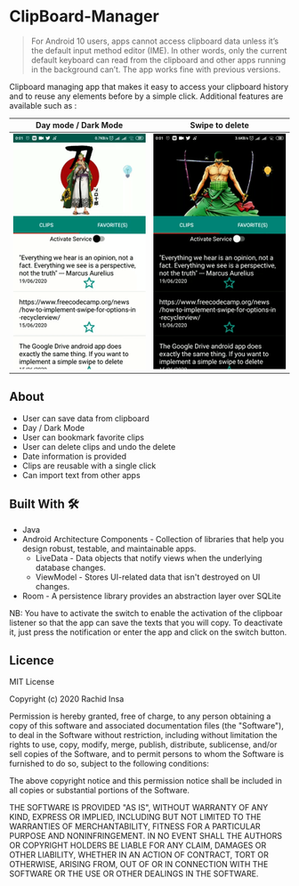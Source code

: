 # ClipBoard-Manager

> For Android 10 users, apps cannot access clipboard data unless it’s the default input method editor (IME). In other words, only the current default keyboard can read from the clipboard and other apps running in the background can’t. The app works fine with previous versions. 


Clipboard managing app that makes it easy to access your clipboard history and to reuse any elements before by a simple click. Additional features are available such as :

| Day mode / Dark Mode      |  Swipe to delete |  
| ----------- | ----------- |
|![](images/new.gif)|![](images/new1.gif)|

## About

- User can save data from clipboard
- Day / Dark Mode
- User can bookmark favorite clips
- User can delete clips and undo the delete
- Date information is provided
- Clips are reusable with a single click
- Can import text from other apps

## Built With 🛠

- Java
- Android Architecture Components - Collection of libraries that help you design robust, testable, and maintainable apps.
    - LiveData - Data objects that notify views when the underlying database changes.
    - ViewModel - Stores UI-related data that isn't destroyed on UI changes.
- Room - A persistence library provides an abstraction layer over SQLite

NB: You have to activate the switch to enable the activation of the clipboar listener so that the app can save the texts that you will copy. To deactivate it, just press the notification or enter the app and click on the switch button.

## Licence

MIT License

Copyright (c) 2020 Rachid Insa

Permission is hereby granted, free of charge, to any person obtaining a copy
of this software and associated documentation files (the "Software"), to deal
in the Software without restriction, including without limitation the rights
to use, copy, modify, merge, publish, distribute, sublicense, and/or sell
copies of the Software, and to permit persons to whom the Software is
furnished to do so, subject to the following conditions:

The above copyright notice and this permission notice shall be included in all
copies or substantial portions of the Software.

THE SOFTWARE IS PROVIDED "AS IS", WITHOUT WARRANTY OF ANY KIND, EXPRESS OR
IMPLIED, INCLUDING BUT NOT LIMITED TO THE WARRANTIES OF MERCHANTABILITY,
FITNESS FOR A PARTICULAR PURPOSE AND NONINFRINGEMENT. IN NO EVENT SHALL THE
AUTHORS OR COPYRIGHT HOLDERS BE LIABLE FOR ANY CLAIM, DAMAGES OR OTHER
LIABILITY, WHETHER IN AN ACTION OF CONTRACT, TORT OR OTHERWISE, ARISING FROM,
OUT OF OR IN CONNECTION WITH THE SOFTWARE OR THE USE OR OTHER DEALINGS IN THE
SOFTWARE.
